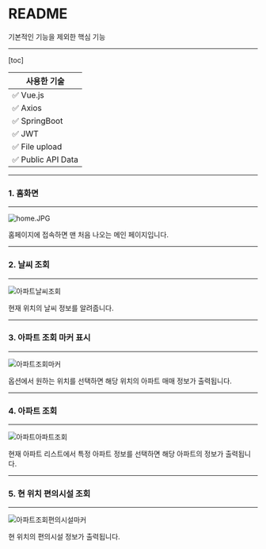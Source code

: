 # README

기본적인 기능을 제외한 핵심 기능

<hr>

[toc]

| 사용한 기술                        |
| ---------------------------------- |
| :white_check_mark: Vue.js          |
| :white_check_mark: Axios           |
| :white_check_mark: SpringBoot      |
| :white_check_mark: JWT             |
| :white_check_mark: File upload     |
| :white_check_mark: Public API Data |

<hr>

### 1. 홈화면

<hr>

![home.JPG](https://s3-us-west-2.amazonaws.com/secure.notion-static.com/0598f942-2c24-4466-b3c3-f182595b7c64/home.jpg)

홈페이지에 접속하면 맨 처음 나오는 메인 페이지입니다.

<hr>

### 2. 날씨 조회

<hr>

![아파트날씨조회](/uploads/0c2424ac7d813967f51baab7ef2a6f3a/아파트날씨조회.JPG)

현재 위치의 날씨 정보를 알려줍니다.

<hr>

### 3. 아파트 조회 마커 표시

<hr>

![아파트조회마커](/uploads/d5efba978048ee9d87a2ed9f4683f914/아파트조회마커.JPG)

옵션에서 원하는 위치를 선택하면 해당 위치의 아파트 매매 정보가 출력됩니다.

<hr>

### 4. 아파트 조회

<hr>

![아파트아파트조회](/uploads/66ae89945002edb61bdebb68520b77fd/아파트아파트조회.JPG)

현재 아파트 리스트에서 특정 아파트 정보를 선택하면
해당 아파트의 정보가 출력됩니다.

<hr>

### 5. 현 위치 편의시설 조회

<hr>

![아파트조회편의시설마커](/uploads/52c2a95fb8733f44996a69f8aa1e361b/아파트조회편의시설마커.JPG)

현 위치의 편의시설 정보가 출력됩니다.
